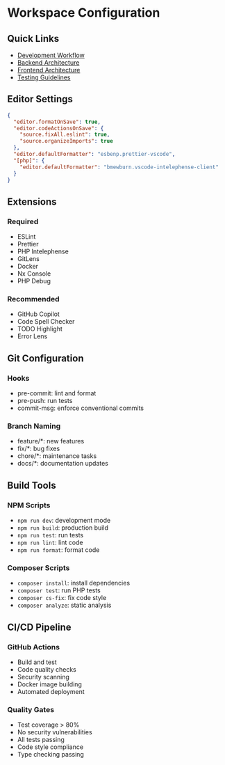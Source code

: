# Workspace Configuration

## Quick Links

- [Development Workflow](./02-workflow.md)
- [Backend Architecture](./architecture/backend.md)
- [Frontend Architecture](./architecture/frontend.md)
- [Testing Guidelines](./guidelines/testing.md)

## Editor Settings

```json
{
  "editor.formatOnSave": true,
  "editor.codeActionsOnSave": {
    "source.fixAll.eslint": true,
    "source.organizeImports": true
  },
  "editor.defaultFormatter": "esbenp.prettier-vscode",
  "[php]": {
    "editor.defaultFormatter": "bmewburn.vscode-intelephense-client"
  }
}
```

## Extensions

### Required

- ESLint
- Prettier
- PHP Intelephense
- GitLens
- Docker
- Nx Console
- PHP Debug

### Recommended

- GitHub Copilot
- Code Spell Checker
- TODO Highlight
- Error Lens

## Git Configuration

### Hooks

- pre-commit: lint and format
- pre-push: run tests
- commit-msg: enforce conventional commits

### Branch Naming

- feature/\*: new features
- fix/\*: bug fixes
- chore/\*: maintenance tasks
- docs/\*: documentation updates

## Build Tools

### NPM Scripts

- `npm run dev`: development mode
- `npm run build`: production build
- `npm run test`: run tests
- `npm run lint`: lint code
- `npm run format`: format code

### Composer Scripts

- `composer install`: install dependencies
- `composer test`: run PHP tests
- `composer cs-fix`: fix code style
- `composer analyze`: static analysis

## CI/CD Pipeline

### GitHub Actions

- Build and test
- Code quality checks
- Security scanning
- Docker image building
- Automated deployment

### Quality Gates

- Test coverage > 80%
- No security vulnerabilities
- All tests passing
- Code style compliance
- Type checking passing
